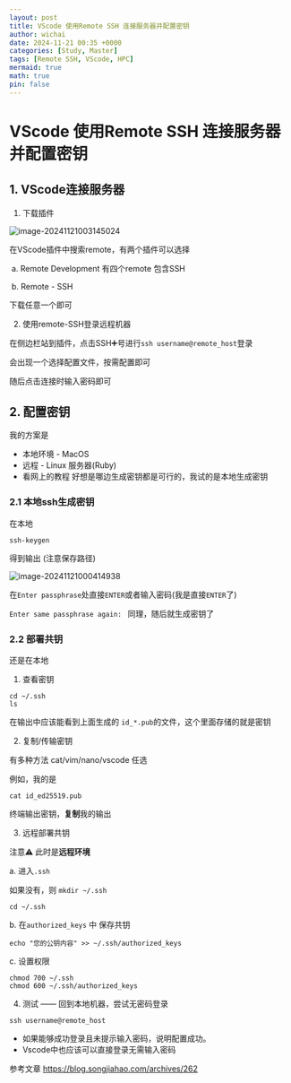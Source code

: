 ```yaml
---
layout: post
title: VScode 使用Remote SSH 连接服务器并配置密钥
author: wichai
date: 2024-11-21 00:35 +0000
categories: [Study, Master]
tags: [Remote SSH, VScode, HPC]
mermaid: true
math: true
pin: false
---
```






#  VScode 使用Remote SSH 连接服务器并配置密钥

## 1. VScode连接服务器

1. 下载插件

![image-20241121003145024](https://wichaiblog-1316355194.cos.ap-hongkong.myqcloud.com/image-20241121003145024.png)

在VScode插件中搜索remote，有两个插件可以选择

​	a. Remote Development 有四个remote 包含SSH

​	b. Remote - SSH

下载任意一个即可



2. 使用remote-SSH登录远程机器

在侧边栏站到插件，点击SSH➕号进行`ssh username@remote_host`登录

会出现一个选择配置文件，按需配置即可

随后点击连接时输入密码即可





## 2. 配置密钥



我的方案是

- 本地环境 - MacOS
- 远程 - Linux 服务器(Ruby)
- 看网上的教程 好想是哪边生成密钥都是可行的，我试的是本地生成密钥

### 2.1 本地ssh生成密钥

在本地

```shell
ssh-keygen
```

得到输出 (注意保存路径)

![image-20241121000414938](https://wichaiblog-1316355194.cos.ap-hongkong.myqcloud.com/image-20241121000414938.png)

在`Enter passphrase`处直接`ENTER`或者输入密码(我是直接`ENTER`了)

`Enter same passphrase again: ` 同理，随后就生成密钥了



### 2.2 部署共钥

还是在本地

1. 查看密钥

```shell
cd ~/.ssh
ls
```

在输出中应该能看到上面生成的 `id_*.pub`的文件，这个里面存储的就是密钥



2. 复制/传输密钥

有多种方法 cat/vim/nano/vscode 任选

例如，我的是

```shell
cat id_ed25519.pub
```

终端输出密钥，**复制**我的输出



3. 远程部署共钥

注意⚠️ 此时是**远程环境**

a. 进入`.ssh`

如果没有，则 `mkdir ~/.ssh`

```shell
cd ~/.ssh
```

b. 在`authorized_keys` 中 保存共钥

```shell
echo "您的公钥内容" >> ~/.ssh/authorized_keys
```

c. 设置权限

```shell
chmod 700 ~/.ssh
chmod 600 ~/.ssh/authorized_keys
```



4. 测试 —— 回到本地机器，尝试无密码登录

```shell
ssh username@remote_host
```

- 如果能够成功登录且未提示输入密码，说明配置成功。
- Vscode中也应该可以直接登录无需输入密码



参考文章 https://blog.songjiahao.com/archives/262
